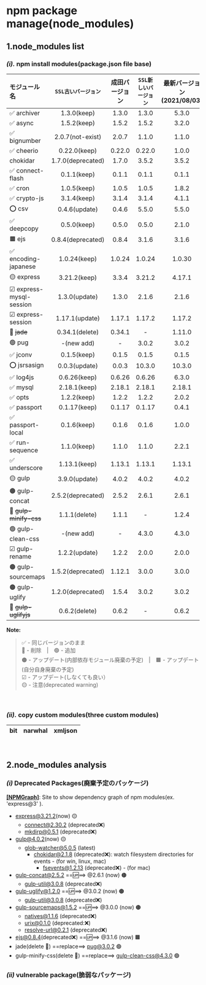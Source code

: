 npm package manage(node_modules)
===

1.node_modules list
---

### *(i).* npm install modules(package.json file base)

|モジュール名|`SSL古いバージョン`|成田バージョン|`SSL新しいバージョン`|最新バージョン(2021/08/03)|
|:---|:---:|:---:|:---:|:---:|
|✅ archiver|1.3.0(keep)|1.3.0|1.3.0|5.3.0|
|✅ async|1.5.2(keep)|1.5.2|1.5.2|3.2.0|
|✅ bignumber|2.0.7(not-exist)|2.0.7|1.1.0|1.1.0|
|✅ cheerio|0.22.0(keep)|0.22.0|0.22.0|1.0.0|
|chokidar|1.7.0(deprecated)|1.7.0|3.5.2|3.5.2|
|✅ connect-flash|0.1.1(keep)|0.1.1|0.1.1|0.1.1|
|✅ cron|1.0.5(keep)|1.0.5|1.0.5|1.8.2|
|✅ crypto-js|3.1.4(keep)|3.1.4|3.1.4|4.1.1|
|⭕ csv|0.4.6(update)|0.4.6|5.5.0|5.5.0|
|✅ deepcopy|0.5.0(keep)|0.5.0|0.5.0|2.1.0|
|🟫 ejs|0.8.4(deprecated)|0.8.4|3.1.6|3.1.6|
|✅ encoding-japanese|1.0.24(keep)|1.0.24|1.0.24|1.0.30|
|🟡 express|3.21.2(keep)|3.3.4|3.21.2|4.17.1|
|☑ express-mysql-session|1.3.0(update)|1.3.0|2.1.6|2.1.6|
|☑ express-session|1.17.1(update)|1.17.1|1.17.2|1.17.2|
|🔴 ~~jade~~|0.34.1(delete)|0.34.1|-|1.11.0|
|🟢 pug|-(new add)|-|3.0.2|3.0.2|
|✅ jconv|0.1.5(keep)|0.1.5|0.1.5|0.1.5|
|⭕ jsrsasign|0.0.3(update)|0.0.3|10.3.0|10.3.0|
|✅ log4js|0.6.26(keep)|0.6.26|0.6.26|6.3.0|
|✅ mysql|2.18.1(keep)|2.18.1|2.18.1|2.18.1|
|✅ opts|1.2.2(keep)|1.2.2|1.2.2|2.0.2|
|✅ passport|0.1.17(keep)|0.1.17|0.1.17|0.4.1|
|✅ passport-local|0.1.6(keep)|0.1.6|0.1.6|1.0.0|
|✅ run-sequence|1.1.0(keep)|1.1.0|1.1.0|2.2.1|
|✅ underscore|1.13.1(keep)|1.13.1|1.13.1|1.13.1|
|🟡 gulp|3.9.0(update)|4.0.2|4.0.2|4.0.2|
|🟤 gulp-concat|2.5.2(deprecated)|2.5.2|2.6.1|2.6.1|
|🔴 ~~gulp-minify-css~~|1.1.1(delete)|1.1.1|-|1.2.4|
|🟢 gulp-clean-css|-(new add)|-|4.3.0|4.3.0|
|☑ gulp-rename|1.2.2(update)|1.2.2|2.0.0|2.0.0|
|🟤 gulp-sourcemaps|1.5.2(deprecated)|1.12.1|3.0.0|3.0.0|
|🟤 gulp-uglify|1.2.0(deprecated)|1.5.4|3.0.2|3.0.2|
|🔴 ~~gulp-uglifyjs~~|0.6.2(delete)|0.6.2|-|0.6.2|

**Note:** 

>  ✅ - 同じバージョンのまま         
>  🔴 - 削除　|　🟢 - 追加                   
>  🟤 - アップデート(内部依存モジュール廃棄の予定)　|　🟫 - アップデート(自分自身廃棄の予定)               
>  ☑ - アップデート(しなくても良い）                  
>  🟡 - 注意(deprecated warning)    
<br>

### *(ii).* copy custom modules(three custom modules)

|bit|narwhal|xmljson|
|:---:|:---:|:---:|
<br>

2.node_modules analysis
---

### *(i)* Deprecated Packages(廃棄予定のパッケージ)

[**[NPMGraph]**](https://npmgraph.js.org/): Site to show dependency graph of npm modules(ex. 'express@3' ).

* express@3.21.2(now) 🟡   
    * connect@2.30.2 (deprecated:x:)
    * mkdirp@0.5.1 (deprecated:x:)    
* gulp@4.0.2(now) 🟡
    * glob-watcher@5.0.5 (latest)
      * chokidar@2.1.8 (deprecated:x:): watch filesystem directories for events - (for win, linux, mac)
         * fsevents@1.2.13 (deprecated:x:) - (for mac)
* gulp-concat@2.5.2   ==:up:==>   @2.6.1 (now) 🟤
    * gulp-util@3.0.8 (deprecated:x:)
* gulp-uglify@1.2.0   ==:up:==>   @3.0.2 (now) 🟤
    * gulp-util@3.0.8 (deprecated:x:)
* gulp-sourcemaps@1.5.2   ==:up:==>   @3.0.0 (now) 🟤
    * natives@1.1.6 (deprecated:x:)
    * urix@0.1.0 (deprecated::x:)
    * resolve-url@0.2.1 (deprecated:x:)
* ejs@0.8.4(deprecated:x:)   ==:up:==>   @3.1.6 (now) 🟫
* jade(delete 🔴)   ==replace==>   pug@3.0.2 🟢
* gulp-minify-css(delete 🔴) ==replace==> gulp-clean-css@4.3.0 🟢

### *(ii)* vulnerable package(脆弱なパッケージ)



